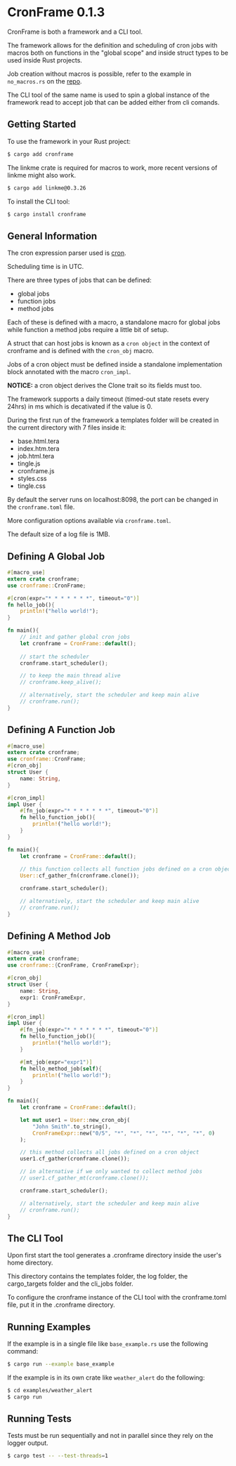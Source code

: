 # CronFrame 0.1.3

CronFrame is both a framework and a CLI tool.

The framework allows for the definition and scheduling of cron jobs with macros both on functions in the "global scope" and inside struct types to be used inside Rust projects.

Job creation without macros is possible, refer to the example in `no_macros.rs` on the [repo](https://github.com/antcim/cronframe).

The CLI tool of the same name is used to spin a global instance of the framework read to accept job that can be added either from cli comands.

## Getting Started
To use the framework in your Rust project:
```sh
$ cargo add cronframe
```

The linkme crate is required for macros to work, more recent versions of linkme might also work.
```sh
$ cargo add linkme@0.3.26
```

To install the CLI tool:
```sh
$ cargo install cronframe
```

## General Information
The cron expression parser used is [cron](https://crates.io/crates/cron).

Scheduling time is in UTC.

There are three types of jobs that can be defined:
- global jobs
- function jobs
- method jobs

Each of these is defined with a macro, a standalone macro for global jobs while function a method jobs require a little bit of setup.

A struct that can host jobs is known as a `cron object` in the context of cronframe and is defined with the `cron_obj` macro.

Jobs of a cron object must be defined inside a standalone implementation block annotated with the macro `cron_impl`.

**NOTICE:** a cron object derives the Clone trait so its fields must too.

The framework supports a daily timeout (timed-out state resets every 24hrs) in ms which is decativated if the value is 0.

During the first run of the framework a templates folder will be created in the current directory with 7 files inside it:
- base.html.tera
- index.htm.tera
- job.html.tera
- tingle.js
- cronframe.js
- styles.css
- tingle.css

By default the server runs on localhost:8098, the port can be changed in the `cronframe.toml` file.

More configuration options available via `cronframe.toml`.

The default size of a log file is 1MB.

## Defining A Global Job
```rust
#[macro_use] 
extern crate cronframe;
use cronframe::CronFrame;

#[cron(expr="* * * * * * *", timeout="0")]    
fn hello_job(){
    println!("hello world!");
}

fn main(){
    // init and gather global cron jobs
    let cronframe = CronFrame::default();
    
    // start the scheduler
    cronframe.start_scheduler();

    // to keep the main thread alive 
    // cronframe.keep_alive();

    // alternatively, start the scheduler and keep main alive
    // cronframe.run();
}
```

## Defining A Function Job
```rust
#[macro_use] 
extern crate cronframe;
use cronframe::CronFrame;
#[cron_obj]
struct User {
    name: String,
}

#[cron_impl]
impl User {
    #[fn_job(expr="* * * * * * *", timeout="0")]    
    fn hello_function_job(){
        println!("hello world!");
    }
}

fn main(){
    let cronframe = CronFrame::default();
    
    // this function collects all function jobs defined on a cron object
    User::cf_gather_fn(cronframe.clone());

    cronframe.start_scheduler();

    // alternatively, start the scheduler and keep main alive
    // cronframe.run();
}
```

## Defining A Method Job
```rust
#[macro_use] 
extern crate cronframe;
use cronframe::{CronFrame, CronFrameExpr};

#[cron_obj]
struct User {
    name: String,
    expr1: CronFrameExpr,
}

#[cron_impl]
impl User {
    #[fn_job(expr="* * * * * * *", timeout="0")]    
    fn hello_function_job(){
        println!("hello world!");
    }

    #[mt_job(expr="expr1")]    
    fn hello_method_job(self){
        println!("hello world!");
    }
}

fn main(){
    let cronframe = CronFrame::default();

    let mut user1 = User::new_cron_obj(
        "John Smith".to_string(),
        CronFrameExpr::new("0/5", "*", "*", "*", "*", "*", "*", 0)
    );

    // this method collects all jobs defined on a cron object
    user1.cf_gather(cronframe.clone());

    // in alternative if we only wanted to collect method jobs
    // user1.cf_gather_mt(cronframe.clone());

    cronframe.start_scheduler();

    // alternatively, start the scheduler and keep main alive
    // cronframe.run();
}
```

## The CLI Tool
Upon first start the tool generates a .cronframe directory inside the user's home directory. 

This directory contains the templates folder, the log folder, the cargo_targets folder and the cli_jobs folder. 

To configure the cronframe instance of the CLI tool with the cronframe.toml file, put it in the .cronframe directory.

## Running Examples
If the example is in a single file like `base_example.rs` use the following command:
```sh
$ cargo run --example base_example
```

If the example is in its own crate like `weather_alert` do the following:
```sh
$ cd examples/weather_alert
$ cargo run
```

## Running Tests
Tests must be run sequentially and not in parallel since they rely on the logger output.
```sh
$ cargo test -- --test-threads=1
```